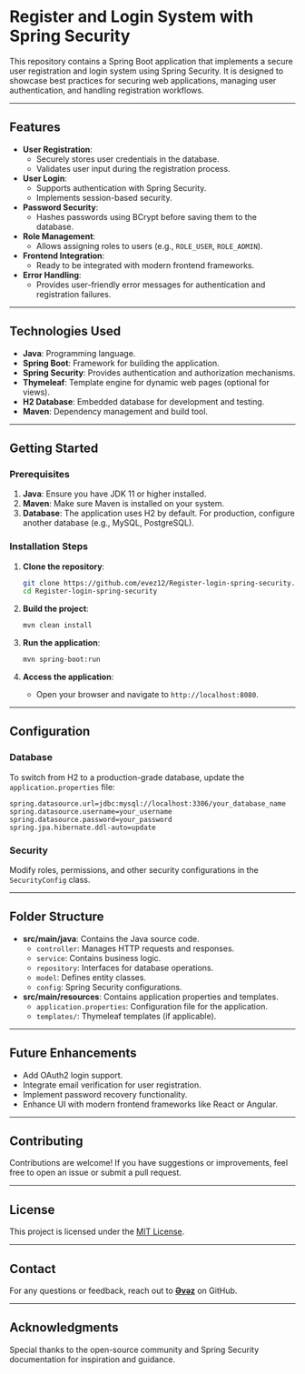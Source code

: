 # Register and Login System with Spring Security

This repository contains a Spring Boot application that implements a secure user registration and login system using Spring Security. It is designed to showcase best practices for securing web applications, managing user authentication, and handling registration workflows.

---

## Features

- **User Registration**:
  - Securely stores user credentials in the database.
  - Validates user input during the registration process.
- **User Login**:
  - Supports authentication with Spring Security.
  - Implements session-based security.
- **Password Security**:
  - Hashes passwords using BCrypt before saving them to the database.
- **Role Management**:
  - Allows assigning roles to users (e.g., `ROLE_USER`, `ROLE_ADMIN`).
- **Frontend Integration**:
  - Ready to be integrated with modern frontend frameworks.
- **Error Handling**:
  - Provides user-friendly error messages for authentication and registration failures.

---

## Technologies Used

- **Java**: Programming language.
- **Spring Boot**: Framework for building the application.
- **Spring Security**: Provides authentication and authorization mechanisms.
- **Thymeleaf**: Template engine for dynamic web pages (optional for views).
- **H2 Database**: Embedded database for development and testing.
- **Maven**: Dependency management and build tool.

---

## Getting Started

### Prerequisites

1. **Java**: Ensure you have JDK 11 or higher installed.
2. **Maven**: Make sure Maven is installed on your system.
3. **Database**: The application uses H2 by default. For production, configure another database (e.g., MySQL, PostgreSQL).

### Installation Steps

1. **Clone the repository**:
   ```bash
   git clone https://github.com/evez12/Register-login-spring-security.git
   cd Register-login-spring-security
   ```

2. **Build the project**:
   ```bash
   mvn clean install
   ```

3. **Run the application**:
   ```bash
   mvn spring-boot:run
   ```

4. **Access the application**:
   - Open your browser and navigate to `http://localhost:8080`.

---

## Configuration

### Database

To switch from H2 to a production-grade database, update the `application.properties` file:

```properties
spring.datasource.url=jdbc:mysql://localhost:3306/your_database_name
spring.datasource.username=your_username
spring.datasource.password=your_password
spring.jpa.hibernate.ddl-auto=update
```

### Security

Modify roles, permissions, and other security configurations in the `SecurityConfig` class.

---

## Folder Structure

- **src/main/java**: Contains the Java source code.
  - `controller`: Manages HTTP requests and responses.
  - `service`: Contains business logic.
  - `repository`: Interfaces for database operations.
  - `model`: Defines entity classes.
  - `config`: Spring Security configurations.
- **src/main/resources**: Contains application properties and templates.
  - `application.properties`: Configuration file for the application.
  - `templates/`: Thymeleaf templates (if applicable).

---

## Future Enhancements

- Add OAuth2 login support.
- Integrate email verification for user registration.
- Implement password recovery functionality.
- Enhance UI with modern frontend frameworks like React or Angular.

---

## Contributing

Contributions are welcome! If you have suggestions or improvements, feel free to open an issue or submit a pull request.

---

## License

This project is licensed under the [MIT License](LICENSE).

---

## Contact

For any questions or feedback, reach out to **[Əvəz](https://github.com/evez12)** on GitHub.

---

## Acknowledgments

Special thanks to the open-source community and Spring Security documentation for inspiration and guidance.

